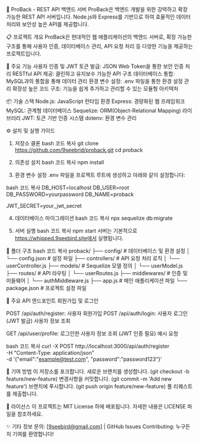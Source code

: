 🚀 ProBack - REST API 백엔드 서버
ProBack은 백엔드 개발을 위한 강력하고 확장 가능한 REST API 서버입니다.
Node.js와 Express를 기반으로 하여 효율적인 데이터 처리와 보안성 높은 API를 제공합니다.

📋 프로젝트 개요
ProBack은 현대적인 웹 애플리케이션의 백엔드 서버로, 확장 가능한 구조를 통해 사용자 인증,
데이터베이스 관리, API 요청 처리 등 다양한 기능을 제공하는 프로젝트입니다.

🔑 주요 기능
사용자 인증 및 JWT 토큰 발급: JSON Web Token을 통한 보안 인증 처리
RESTful API 제공: 클린하고 유지보수 가능한 API 구조
데이터베이스 통합: MySQL과의 통합을 통해 데이터 관리
환경 변수 설정: .env 파일을 통한 환경 설정 관리
확장성 높은 코드 구조: 기능을 쉽게 추가하고 관리할 수 있는 모듈형 아키텍처

📦 기술 스택
Node.js: JavaScript 런타임 환경
Express: 경량화된 웹 프레임워크
MySQL: 관계형 데이터베이스
Sequelize: ORM(Object-Relational Mapping) 라이브러리
JWT: 토큰 기반 인증 시스템
dotenv: 환경 변수 관리

⚙️ 설치 및 실행 가이드

1. 저장소 클론
   bash
   코드 복사
   git clone https://github.com/9seebrid/proback.git
   cd proback

2. 의존성 설치
   bash
   코드 복사
   npm install

3. 환경 변수 설정
   .env 파일을 프로젝트 루트에 생성하고 아래와 같이 설정합니다:

bash
코드 복사
DB_HOST=localhost
DB_USER=root
DB_PASSWORD=yourpassword
DB_NAME=proback

JWT_SECRET=your_jwt_secret

4. 데이터베이스 마이그레이션
   bash
   코드 복사
   npx sequelize db:migrate

5. 서버 실행
   bash
   코드 복사
   npm start
   서버는 기본적으로 https://whipped.9seebird.site에서 실행됩니다.

📂 폴더 구조
bash
코드 복사
proback/
├── config/ # 데이터베이스 및 환경 설정
│ └── config.json # 설정 파일
├── controllers/ # API 요청 처리 로직
│ └── userController.js
├── models/ # Sequelize 모델 정의
│ └── userModel.js
├── routes/ # API 라우팅
│ └── userRoutes.js
├── middlewares/ # 인증 및 미들웨어
│ └── authMiddleware.js
├── app.js # 메인 애플리케이션 파일
└── package.json # 프로젝트 설정 파일

🎯 주요 API 엔드포인트
회원가입 및 로그인

POST /api/auth/register: 사용자 회원가입
POST /api/auth/login: 사용자 로그인 (JWT 발급)
사용자 정보 조회

GET /api/user/profile: 로그인한 사용자 정보 조회 (JWT 인증 필요)
예시 요청

bash
코드 복사
curl -X POST http://localhost:3000/api/auth/register \
-H "Content-Type: application/json" \
-d '{"email":"example@test.com", "password":"password123"}'

🤝 기여 방법
이 저장소를 포크합니다.
새로운 브랜치를 생성합니다. (git checkout -b feature/new-feature)
변경사항을 커밋합니다. (git commit -m 'Add new feature')
브랜치에 푸시합니다. (git push origin feature/new-feature)
풀 리퀘스트를 제출합니다.

📜 라이선스
이 프로젝트는 MIT License 하에 배포됩니다. 자세한 내용은 LICENSE 파일을 참조하세요.

✨ 기타 정보
문의: [9seebird@gmail.com] | GitHub Issues
Contributing: 누구든지 기여를 환영합니다!
